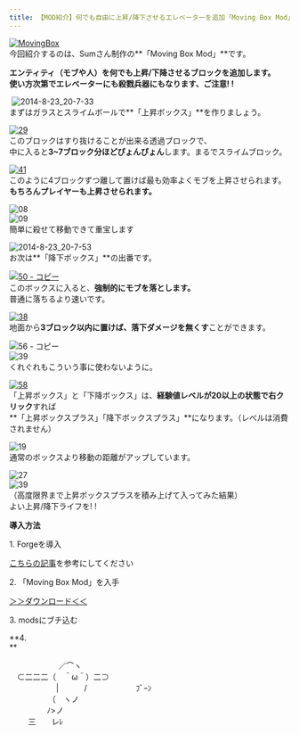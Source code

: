 ```yaml
---
title: 【MOD紹介】何でも自由に上昇/降下させるエレベーターを追加「Moving Box Mod」
---
```


[![MovingBox](https://cdn-ak.f.st-hatena.com/images/fotolife/s/sasigume/20210208/20210208174538.png)](#e/9/e9a7d4c6.png "MovingBox")  
今回紹介するのは、Sumさん制作の**「Moving Box Mod」**です。

**エンティティ（モブや人）を何でも上昇/下降させるブロックを追加します。   
使い方次第でエレベーターにも殺戮兵器にもなります、ご注意! !** 

 ![2014-8-23_20-7-33](https://cdn-ak.f.st-hatena.com/images/fotolife/s/sasigume/20210208/20210208150928.jpg)  
まずはガラスとスライムボールで**「上昇ボックス」**を作りましょう。

[![29](https://cdn-ak.f.st-hatena.com/images/fotolife/s/sasigume/20210208/20210208161703.png)](#d/2/d23a8483.png "29")  
このブロックはすり抜けることが出来る透過ブロックで、  
中に入ると**3~7ブロック分ほどぴょんぴょん**します。まるでスライムブロック。

[![41](https://cdn-ak.f.st-hatena.com/images/fotolife/s/sasigume/20210208/20210208142244.png)](#6/4/645adf4d.png "41")  
このように4ブロックずつ離して置けば最も効率よくモブを上昇させられます。  
**もちろんプレイヤーも上昇させられます。**

![08](https://cdn-ak.f.st-hatena.com/images/fotolife/s/sasigume/20210208/20210208153029.png)  
![09](https://cdn-ak.f.st-hatena.com/images/fotolife/s/sasigume/20210208/20210208154914.png)  
簡単に殺せて移動できて重宝します

![2014-8-23_20-7-53](https://cdn-ak.f.st-hatena.com/images/fotolife/s/sasigume/20210208/20210208162912.jpg)  
お次は**「降下ボックス」**の出番です。

[![50 - コピー](https://cdn-ak.f.st-hatena.com/images/fotolife/s/sasigume/20210208/20210208151313.png)](#9/3/936afd05.png "50 - コピー")  
このボックスに入ると、**強制的にモブを落とします。**  
普通に落ちるより速いです。

[![38](https://cdn-ak.f.st-hatena.com/images/fotolife/s/sasigume/20210208/20210208174718.png)](#e/b/eb9f6515.png "38")  
地面から**3ブロック以内に置けば、落下ダメージを無くす**ことができます。

![56 - コピー](https://cdn-ak.f.st-hatena.com/images/fotolife/s/sasigume/20210208/20210208083329.png)  
![39](https://cdn-ak.f.st-hatena.com/images/fotolife/s/sasigume/20210208/20210208155041.png)  
くれぐれもこういう事に使わないように。

[![58](https://cdn-ak.f.st-hatena.com/images/fotolife/s/sasigume/20210208/20210208125650.png)](#0/d/0dbd59b1.png "58")  
「上昇ボックス」と「下降ボックス」は、**経験値レベルが20以上の状態で右クリック**すれば  
**「上昇ボックスプラス」「降下ボックスプラス」**になります。（レべルは消費されません）

![19](https://cdn-ak.f.st-hatena.com/images/fotolife/s/sasigume/20210208/20210208125955.png)  
通常のボックスより移動の距離がアップしています。

![27](https://cdn-ak.f.st-hatena.com/images/fotolife/s/sasigume/20210208/20210208152052.png)  
![39](https://cdn-ak.f.st-hatena.com/images/fotolife/s/sasigume/20210208/20210208162742.png)  
（高度限界まで上昇ボックスプラスを積み上げて入ってみた結果）  
よい上昇/降下ライフを! !

**導入方法**

1\. Forgeを導入

[こちらの記事](/minecraft-je/howto/install-forge/)を参考にしてください

2\. 「Moving Box Mod」を入手  
  
[＞＞ダウンロード＜＜](http://okome-library.blogspot.jp/2014/07/172-1710moving-box-mod.html)

3\. modsにブチ込む  
  
**4.  
**

　　　　　　 ／⌒ヽ 　　  
　⊂二二二（　＾ω＾）二⊃ 　　  
　　　　　　|　　　 / 　　　　　　ﾌﾞｰﾝ 　　　　  
　　　       （　ヽノ 　　　　　　  
　　          ﾉ>ノ 　　　　  
     　三　　レﾚ
